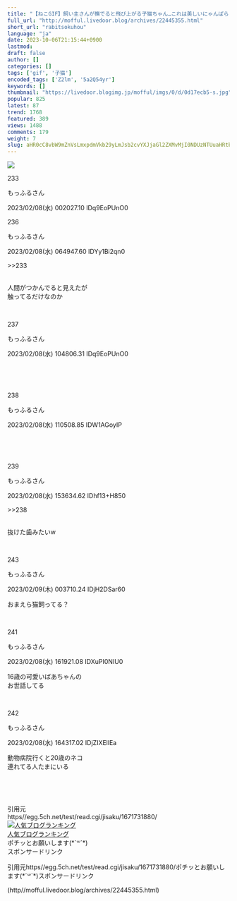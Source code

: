```yaml
---
title: "【ねこGIF】飼い主さんが撫でると飛び上がる子猫ちゃん…これは美しいにゃんぱらりですねwww "
full_url: "http://mofful.livedoor.blog/archives/22445355.html"
short_url: "rabitsokuhou"
language: "ja"
date: 2023-10-06T21:15:44+0900
lastmod: 
draft: false
author: []
categories: []
tags: ['gif', '子猫']
encoded_tags: ['Z2lm', '5a2Q54yr']
keywords: []
thumbnail: "https://livedoor.blogimg.jp/mofful/imgs/0/d/0d17ecb5-s.jpg"
popular: 825
latest: 87
trend: 1768
featured: 389
views: 1488
comments: 179
weight: 7
slug: aHR0cC8vbW9mZnVsLmxpdmVkb29yLmJsb2cvYXJjaGl2ZXMvMjI0NDUzNTUuaHRtbA==
---
```


![](https://livedoor.blogimg.jp/mofful/imgs/0/d/0d17ecb5-s.jpg)

<div><p class='t_h'>233 <p>もっふるさん</p> <p> 2023/02/08(水) 002027.10 IDq9EoPUnO0</p></p><p class='t_h t_i'>236 <p>もっふるさん</p> <p> 2023/02/08(水) 064947.60 IDYy1Bi2qn0</p></p> <p class='t_b t_i'> <p class='anchor'>>>233</p> <br> 人間がつかんでると見えたが<br>触ってるだけなのか </p><br> <p class='t_h'>237 <p>もっふるさん</p> <p> 2023/02/08(水) 104806.31 IDq9EoPUnO0</p></p> <br><blockquote class='imgur-embed-pub'></blockquote> <br> <p class='t_h'>238 <p>もっふるさん</p> <p> 2023/02/08(水) 110508.85 IDW1AGoyIP</p></p> <br><blockquote class='imgur-embed-pub'></blockquote> <br> <p class='t_h t_i'>239 <p>もっふるさん</p> <p> 2023/02/08(水) 153634.62 IDhf13+H850</p></p> <p class='t_b t_i'> <p class='anchor'>>>238</p> <br> 抜けた歯みたいw </p><br><p class='t_h'>243 <p>もっふるさん</p> <p>2023/02/09(木) 003710.24 IDjH2DSar60</p></p><p class='t_b'> おまえら猫飼ってる？ </p><br> <p class='t_h'>241 <p>もっふるさん</p> <p> 2023/02/08(水) 161921.08 IDXuPI0NIU0</p></p> <p class='t_b'> 16歳の可愛いばあちゃんの<br>お世話してる </p><br> <p class='t_h'>242 <p>もっふるさん</p> <p> 2023/02/08(水) 164317.02 IDjZIXEllEa</p></p> <p class='t_b'> 動物病院行くと20歳のネコ<br>連れてる人たまにいる </p><br> <p class='t_h'><br></p>引用元<br> https//egg.5ch.net/test/read.cgi/jisaku/1671731880/<br><a href='//blog.with2.net/link/?2036932'><img src='https//blog.with2.net/img/banner/banner_21.gif' title='人気ブログランキング'></a><br><a href='//blog.with2.net/link/?2036932'>人気ブログランキング</a><br>ポチッとお願いします(*´꒳`*)<br>スポンサードリンク<br><img border='0' width='1' height='1' src='https//www11.a8.net/0.gif?a8mat=3BDUGQ+4RHMA+2HOM+BS629' alt=''> <p>引用元https//egg.5ch.net/test/read.cgi/jisaku/1671731880/ポチッとお願いします(*´꒳`*)スポンサードリンク</p></div>

(http//mofful.livedoor.blog/archives/22445355.html)
